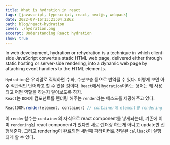 ```yaml
---
title: What is hydration in react
tags: [javascript, typescript, react, nextjs, webpack]
date: 2022-07-16T13:21:04.226Z
path: blog/react-hydration
cover: ./hydration.png
excerpt: Understanding React hydration
show: true
---
```


<div class="quote">In web development, hydration or rehydration is a technique in which client-side JavaScript converts a static HTML web page, delivered either through static hosting or server-side rendering, into a dynamic web page by attaching event handlers to the HTML elements.</div>

`Hydration`은 우리말로 직역하면 수화, 수분보충 등으로 번역될 수 있다. 어떻게 보면 아주 직관적인 단어라고 할 수 있을 것이다. `React`에서 `hydration`이라는 용어는 왜 사용되고 어떤 역할을 하는지 알아보도록 하자.  
`React`는 `DOM`에 컴포넌트를 렌더링 해주는 `render`라는 메소드를 제공해주고 있다.
```javascript
ReactDOM.render(element, container) // container에 element를 rendering
```
이 `render`함수는 `container`의 자식으로 react component를 넣게되는데, 기존에 이미 `rendering`된 react component가 있다면 새로 렌더링 하는게 아니고 update만 진행해준다. 그리고 rendering이 완료되면 세번째 파라미터로 전달된 `callback`이 실행되게 할 수 있다.
